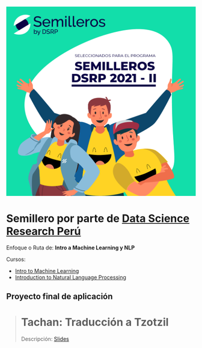![Semillero DSRP](./imgs/semillero.png)
# Semillero por parte de [Data Science Research Perú](https://www.datascience.pe/)
Enfoque o Ruta de: **Intro a Machine Learning y NLP**

Cursos:
* [Intro to Machine Learning](https://www.kaggle.com/learn/intro-to-machine-learning)
* [Introduction to Natural Language Processing](https://courses.analyticsvidhya.com/courses/Intro-to-NLP)

## Proyecto final de aplicación
> # Tachan: Traducción a Tzotzil
> Descripción: [Slides](https://docs.google.com/presentation/d/1kAGMZNpJwQHza3pTTF0VSEG6zOG3PHeD8cF4Apnn6zQ/edit?usp=sharing)